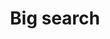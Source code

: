 ---
layout: pattern
categories: [patterns, search]
title: Big search
type: [detail-page]
permalink: /patterns/search/big-search
variations: true
overview: Lorem ipsum dolor sit amet, consectetur adipiscing elit, sed do eiusmod tempor incididunt ut labore et dolore magna aliqua. Interdum velit euismod in pellentesque. 
description: |
    
usa-link: "https://designsystem.digital.gov/components/search/"
specification: |
search: Search
### search button text
search-type: 
### search bar type options: big, small
#spec:

### Paths to view design and code... 
## designimg: can be used to show an image of the design until a coded version can be created. The htmlpath & csspath should be located in the pattens folder. Read more about creating coded components in /docs/creating-patterns 
# designimg: 
htmlpath: patterns/search/search-big.md
csspath: patterns/search/index.scss
---